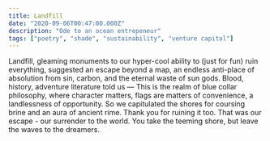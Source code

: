 ```yaml
---
title: Landfill
date: "2020-09-06T00:47:00.000Z"
description: "Ode to an ocean entrepeneur"
tags: ["poetry", "shade", "sustainability", "venture capital"]
---
```


Landfill,
gleaming monuments to our hyper-cool ability to
(just for fun) ruin everything,
suggested an escape
beyond a map,
an endless anti-place
of absolution from sin, carbon, and the eternal waste of sun gods.
Blood, history, adventure literature told us — 
This is the realm of blue collar philosophy, where character matters, 
flags are matters of convenience, a landlessness of opportunity.
So we capitulated the shores for coursing brine
and an aura of ancient rime.
Thank you for ruining it too.
That was our escape - our surrender to the world.
You take the teeming shore,
but leave the waves to the dreamers.